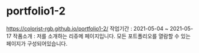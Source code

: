 # portfolio1-2
https://colorist-rgb.github.io/portfolio1-2/
작업기간 : 2021-05-04 ~ 2021-05-17
작품소개 : 저를 소개하는 리쥬메 페이지입니다. 모든 포트폴리오를 열람할 수 있는 페이지가 구성되어있습니다.
